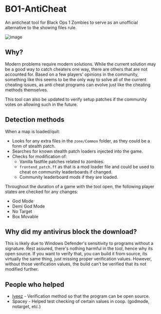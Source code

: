 # BO1-AntiCheat
An anticheat tool for Black Ops 1 Zombies to serve as an unofficial alternative to the showing files rule.

![image](https://github.com/user-attachments/assets/ef90a608-2e46-4cc4-82de-f14280e8ec95)

## Why?
Modern problems require modern solutions. While the current solution may be a good way to catch cheaters one way, there are others that are not accounted for. Based on a few players' opinions in the community, something like this seems to be the only way to solve all of the current cheating issues, as anti cheat programs can evolve just like the cheating methods themselves.

This tool can also be updated to verify setup patches if the community votes on allowing such in the future.

## Detection methods
When a map is loaded/quit:

- Looks for any extra files in the `zone/Common` folder, as they could be a form of stealth patch.
- Searches for known stealth patch loaders injected into the game.
- Checks for modification of:
   - Vanilla fastfile patches related to zombies.
   - `frontend_patch.ff` as that is a mod loader file and could be used to cheat on community leaderboards if changed.
   - Community leaderboard mods if they are loaded.

Throughout the duration of a game with the tool open, the following player states are checked for any changes:
- God Mode
- Demi God Mode
- No Target
- Box Movable

## Why did my antivirus block the download?
This is likely due to Windows Defender's sensitivity to programs without a signature. Rest assured, there's nothing harmful in the tool, hence why its open source. 
If you want to verify that, you can build it from source, its virtually the same thing, just missing proper verification values. However, without those verification values, the build can't be verified that its not modified further.

## People who helped
- [lveez](https://github.com/lveez) - Verification method so that the program can be open source.
- Spacey - Helped test checking of certain values in coop. (godmode, notarget, etc.)
